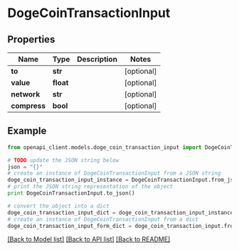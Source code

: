 # DogeCoinTransactionInput


## Properties
Name | Type | Description | Notes
------------ | ------------- | ------------- | -------------
**to** | **str** |  | [optional] 
**value** | **float** |  | [optional] 
**network** | **str** |  | [optional] 
**compress** | **bool** |  | [optional] 

## Example

```python
from openapi_client.models.doge_coin_transaction_input import DogeCoinTransactionInput

# TODO update the JSON string below
json = "{}"
# create an instance of DogeCoinTransactionInput from a JSON string
doge_coin_transaction_input_instance = DogeCoinTransactionInput.from_json(json)
# print the JSON string representation of the object
print DogeCoinTransactionInput.to_json()

# convert the object into a dict
doge_coin_transaction_input_dict = doge_coin_transaction_input_instance.to_dict()
# create an instance of DogeCoinTransactionInput from a dict
doge_coin_transaction_input_form_dict = doge_coin_transaction_input.from_dict(doge_coin_transaction_input_dict)
```
[[Back to Model list]](../README.md#documentation-for-models) [[Back to API list]](../README.md#documentation-for-api-endpoints) [[Back to README]](../README.md)


